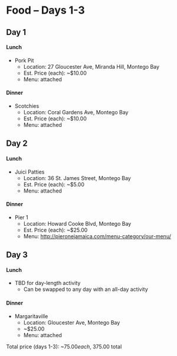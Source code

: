 # Food – Days 1-3

## Day 1
#### Lunch
- Pork Pit
  - Location: 27 Gloucester Ave, Miranda Hill, Montego Bay
  - Est. Price (each): ~$10.00
  - Menu: attached
#### Dinner
- Scotchies
  - Location: Coral Gardens Ave, Montego Bay
  - Est. Price (each): ~$10.00
  - Menu: attached

## Day 2
#### Lunch
- Juici Patties
  - Location: 36 St. James Street, Montego Bay
  - Est. Price (each): ~$5.00
  - Menu: attached
#### Dinner
- Pier 1
  - Location: Howard Cooke Blvd, Montego Bay
  - Est. Price (each): ~$25.00
  - Menu: http://pieronejamaica.com/menu-category/our-menu/

## Day 3
#### Lunch
- TBD for day-length activity
  - Can be swapped to any day with an all-day activity
#### Dinner
- Margaritaville
  - Location: Gloucester Ave, Montego Bay
  - ~$25.00
  - Menu: attached

Total price (days 1-3):     ~$75.00 each,     ~$375.00 total
